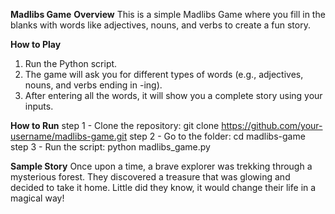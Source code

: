 **Madlibs Game**
**Overview**
This is a simple Madlibs Game where you fill in the blanks with words like adjectives, nouns, and verbs to create a fun story.

**How to Play**
1) Run the Python script.
2) The game will ask you for different types of words (e.g., adjectives, nouns, and verbs ending in -ing).
3) After entering all the words, it will show you a complete story using your inputs.

**How to Run**
step 1 - Clone the repository: git clone https://github.com/your-username/madlibs-game.git
step 2 - Go to the folder: cd madlibs-game
step 3 - Run the script: python madlibs_game.py

**Sample Story**
Once upon a time, a brave explorer was trekking through a mysterious forest. 
They discovered a treasure that was glowing and decided to take it home. 
Little did they know, it would change their life in a magical way!


